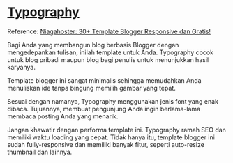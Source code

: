 # <a href="https://typography-themexpose.blogspot.com/">Typography</a>

Reference: <a href="https://www.niagahoster.co.id/blog/template-blogger-responsive/">Niagahoster: 30+ Template Blogger Responsive dan Gratis!</a>

Bagi Anda yang membangun blog berbasis Blogger dengan mengedepankan tulisan, inilah template untuk Anda. Typography cocok untuk blog pribadi maupun blog bagi penulis untuk menunjukkan hasil karyanya.

Template blogger ini sangat minimalis sehingga memudahkan Anda menuliskan ide tanpa bingung memilih gambar yang tepat.

Sesuai dengan namanya, Typography menggunakan jenis font yang enak dibaca. Tujuannya, membuat pengunjung Anda ingin berlama-lama membaca posting Anda yang menarik. 

Jangan khawatir dengan performa template ini. Typography ramah SEO dan memiliki waktu loading yang cepat. Tidak hanya itu, template blogger ini sudah fully-responsive dan memiliki banyak fitur, seperti auto-resize thumbnail dan lainnya.
